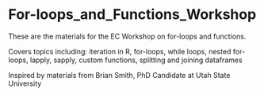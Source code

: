 # For-loops_and_Functions_Workshop
These are the materials for the EC Workshop on for-loops and functions. 

Covers topics including: iteration in R, for-loops, while loops, nested for-loops, lapply, sapply, custom functions, splitting and joining dataframes

Inspired by materials from Brian Smith, PhD Candidate at Utah State University


